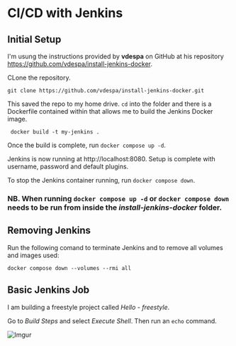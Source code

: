 # CI/CD with Jenkins

## Initial Setup

I'm usung the instructions provided by **vdespa** on GitHub at his repository https://github.com/vdespa/install-jenkins-docker.

CLone the repository.

`
git clone https://github.com/vdespa/install-jenkins-docker.git
`

This saved the repo to my home drive. `cd` into the folder and there is a Dockerfile contained within that allows me to build the Jenkins Docker image.

` docker build -t my-jenkins .`

Once the build is complete, run `docker compose up -d`.

Jenkins is now running at http://localhost:8080. Setup is complete with username, password and default plugins.

To stop the Jenkins container running, run `docker compose down`.

### NB. When running `docker compose up -d` or `docker compose down` needs to be run from inside the *install-jenkins-docker* folder.

## Removing Jenkins

Run the following comand to terminate Jenkins and to remove all volumes and images used:

`docker compose down --volumes --rmi all `

## Basic Jenkins Job

I am building a freestyle project called *Hello - freestyle*.

Go to *Build Steps* and select *Execute Shell*. Then run an `echo` command.

![Imgur](https://i.imgur.com/nsKF7g3.png)